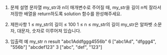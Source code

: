 1. 문제 설명
   문자열 my_str과 n이 매개변수로 주어질 때, my_str을 길이 n씩 잘라서 저장한 배열을 return하도록 solution 함수를 완성해주세요.

2. 제한사항
   1 ≤ my_str의 길이 ≤ 100
   1 ≤ n ≤ my_str의 길이
   my_str은 알파벳 소문자, 대문자, 숫자로 이루어져 있습니다.

3. 입출력 예
   my_str n result
   "abc1Addfggg4556b" 6 ["abc1Ad", "dfggg4", "556b"]
   "abcdef123" 3 ["abc", "def", "123"]
